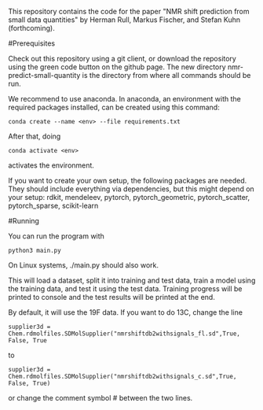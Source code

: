 This repository contains the code for the paper "NMR shift prediction from small data quantities" by Herman Rull, Markus Fischer, and Stefan Kuhn (forthcoming).

#Prerequisites

Check out this repository using a git client, or download the repository using the green code button on the github page. The new directory nmr-predict-small-quantity is the directory from where all commands should be run.

We recommend to use anaconda. In anaconda, an environment with the required packages installed, can be created using this command:

    conda create --name <env> --file requirements.txt

After that, doing

    conda activate <env>

activates the environment.

If you want to create your own setup, the following packages are needed. They should include everything via dependencies, but this might depend on your setup: rdkit, mendeleev, pytorch, pytorch_geometric, pytorch_scatter, pytorch_sparse, scikit-learn

#Running

You can run the program with

    python3 main.py

On Linux systems, ./main.py should also work.

This will load a dataset, split it into training and test data, train a model using the training data, and test it using the test data. Training progress will be printed to console and the test results will be printed at the end.

By default, it will use the 19F data. If you want to do 13C, change the line

    supplier3d = Chem.rdmolfiles.SDMolSupplier("nmrshiftdb2withsignals_fl.sd",True, False, True

to

    supplier3d = Chem.rdmolfiles.SDMolSupplier("nmrshiftdb2withsignals_c.sd",True, False, True)

or change the comment symbol # between the two lines.

